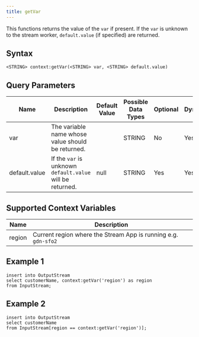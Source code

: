 ```yaml
---
title: getVar
---
```


This functions returns the value of the `var` if present. If the `var` is unknown to the stream worker, `default.value` (if specified) are returned.

## Syntax

    <STRING> context:getVar(<STRING> var, <STRING> default.value)

## Query Parameters

| Name | Description                                                                                                                  | Default Value | Possible Data Types   | Optional | Dynamic |
|------|------------------------------------------------------------------------------------------------------------------------------|---------------|-----------------------|----------|---------|
| var  | The variable name whose value should be returned.                                                                 |               | STRING | No       | Yes     |
| default.value    | If the `var` is unknown `default.value` will be returned. | null | STRING                | Yes       | Yes     |

## Supported Context Variables

| Name | Description |
|------|-------------|
| region  | Current region where the Stream App is running e.g. `gdn-sfo2` |               | STRING | No       | Yes     |

## Example 1

    insert into OutputStream
    select customerName, context:getVar('region') as region
    from InputStream;

## Example 2

    insert into OutputStream
    select customerName
    from InputStream[region == context:getVar('region')];
